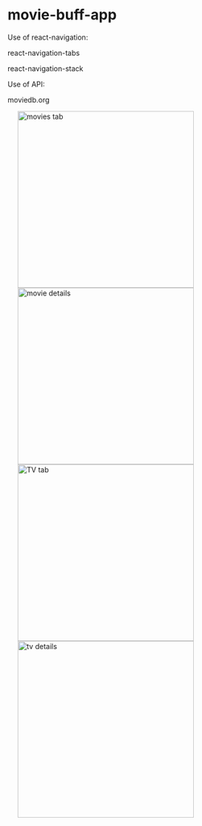 # movie-buff-app

Use of react-navigation:

react-navigation-tabs 

react-navigation-stack

Use of API:

moviedb.org

<div style="float:right">
<img src="https://user-images.githubusercontent.com/53833059/72373599-9d948100-372e-11ea-8d5e-9e2972bdd61f.jpg" width="350" title="movies tab" hspace=20>

<img src="https://user-images.githubusercontent.com/53833059/72373604-9ec5ae00-372e-11ea-92bc-255f1efab76b.jpg" width="350" title="movie details" hspace=20>
 
</div>

<div style="float:right">

<img src="https://user-images.githubusercontent.com/53833059/72373601-9e2d1780-372e-11ea-9faf-20a3d23c0c78.jpg" width="350" title="TV tab" hspace=20>

 <img src="https://user-images.githubusercontent.com/53833059/72373603-9e2d1780-372e-11ea-9937-2b4eb0b38bfb.jpg" width="350" title="tv details" hspace=20>

<div>
